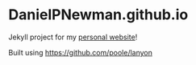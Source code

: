 # DanielPNewman.github.io 
Jekyll project for my [personal website](http://dpnewman.com)!

Built using https://github.com/poole/lanyon
